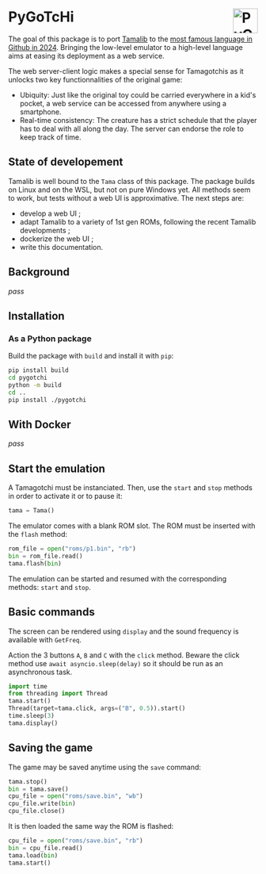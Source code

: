# PyGoTcHi <img src="https://static.wikia.nocookie.net/tamagotchi/images/7/7c/Nyorotchi_anim_gen1.gif/revision/latest?cb=20181014132249" alt="PyGoTcHi" align="right" width="50"/>

The goal of this package is to port [Tamalib](https://github.com/jcrona/tamalib) to the [most famous language in Github in 2024](https://github.blog/news-insights/octoverse/octoverse-2024/). Bringing the low-level emulator to a high-level language aims at easing its deployment as a web service.

The web server-client logic makes a special sense for Tamagotchis as it unlocks two key functionnalities of the original game:

- Ubiquity: Just like the original toy could be carried everywhere in a kid's pocket, a web service can be accessed from anywhere using a smartphone.
- Real-time consistency: The creature has a strict schedule that the player has to deal with all along the day. The server can endorse the role to keep track of time.

## State of developement

Tamalib is well bound to the `Tama` class of this package. The package builds on Linux and on the WSL, but not on pure Windows yet. All methods seem to work, but tests without a web UI is approximative. The next steps are:

- develop a web UI ;
- adapt Tamalib to a variety of 1st gen ROMs, following the recent Tamalib developments ;
- dockerize the web UI ;
- write this documentation.

## Background
*pass*

<!--

- TamaLib
- ArduinoGotchi
- C++...
- TamaR
    - automatic care: will not be implemented here but looking forward to see the same as tamaR
    - p2 conversion: now useless
- New ROMs !

-->

## Installation

### As a Python package

Build the package with `build` and install it with `pip`:

```sh
pip install build
cd pygotchi
python -m build
cd ..
pip install ./pygotchi
```

## With Docker
*pass*

## Start the emulation

A Tamagotchi must be instanciated. Then, use the `start` and `stop` methods in order to activate it or to pause it:

```py
tama = Tama()
```

The emulator comes with a blank ROM slot. The ROM must be inserted with the `flash` method:

```py
rom_file = open("roms/p1.bin", "rb")
bin = rom_file.read() 
tama.flash(bin)
```

The emulation can be started and resumed with the corresponding methods: `start` and `stop`.

## Basic commands

The screen can be rendered using `display` and the sound frequency is available with `GetFreq`.

Action the 3 buttons `A`, `B` and `C` with the `click` method. Beware the click method use `await asyncio.sleep(delay)` so it should be run as an asynchronous task.

```py
import time
from threading import Thread
tama.start()
Thread(target=tama.click, args=("B", 0.5)).start()
time.sleep(3)
tama.display()
```

## Saving the game

The game may be saved anytime using the `save` command:

```py
tama.stop()
bin = tama.save()
cpu_file = open("roms/save.bin", "wb")  
cpu_file.write(bin)  
cpu_file.close()
```

It is then loaded the same way the ROM is flashed:

```py
cpu_file = open("roms/save.bin", "rb")
bin = cpu_file.read() 
tama.load(bin)
tama.start()
```
